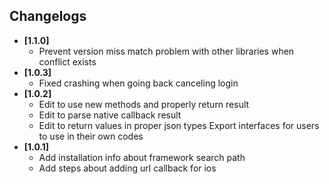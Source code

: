 ## Changelogs
- **[1.1.0]**
  + Prevent version miss match problem with other libraries when conflict exists
- **[1.0.3]**
  + Fixed crashing when going back canceling login
- **[1.0.2]**
  + Edit to use new methods and properly return result
  + Edit to parse native callback result
  + Edit to return values in proper json types
  Export interfaces for users to use in their own codes
- **[1.0.1]**
  + Add installation info about framework search path
  + Add steps about adding url callback for ios